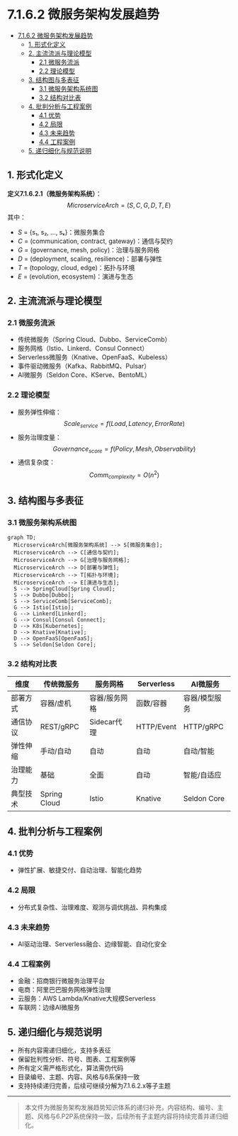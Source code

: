 # 7.1.6.2 微服务架构发展趋势


<!-- TOC START -->

- [7.1.6.2 微服务架构发展趋势](#7162-微服务架构发展趋势)
  - [1. 形式化定义](#1-形式化定义)
  - [2. 主流流派与理论模型](#2-主流流派与理论模型)
    - [2.1 微服务流派](#21-微服务流派)
    - [2.2 理论模型](#22-理论模型)
  - [3. 结构图与多表征](#3-结构图与多表征)
    - [3.1 微服务架构系统图](#31-微服务架构系统图)
    - [3.2 结构对比表](#32-结构对比表)
  - [4. 批判分析与工程案例](#4-批判分析与工程案例)
    - [4.1 优势](#41-优势)
    - [4.2 局限](#42-局限)
    - [4.3 未来趋势](#43-未来趋势)
    - [4.4 工程案例](#44-工程案例)
  - [5. 递归细化与规范说明](#5-递归细化与规范说明)

<!-- TOC END -->

## 1. 形式化定义

**定义7.1.6.2.1（微服务架构系统）**：
$$
MicroserviceArch = (S, C, G, D, T, E)
$$
其中：

- $S$ = {s₁, s₂, ..., sₖ}：微服务集合
- $C$ = (communication, contract, gateway)：通信与契约
- $G$ = (governance, mesh, policy)：治理与服务网格
- $D$ = (deployment, scaling, resilience)：部署与弹性
- $T$ = (topology, cloud, edge)：拓扑与环境
- $E$ = (evolution, ecosystem)：演进与生态

## 2. 主流流派与理论模型

### 2.1 微服务流派

- 传统微服务（Spring Cloud、Dubbo、ServiceComb）
- 服务网格（Istio、Linkerd、Consul Connect）
- Serverless微服务（Knative、OpenFaaS、Kubeless）
- 事件驱动微服务（Kafka、RabbitMQ、Pulsar）
- AI微服务（Seldon Core、KServe、BentoML）

### 2.2 理论模型

- 服务弹性伸缩：
  $$Scale_{service} = f(Load, Latency, ErrorRate)$$
- 服务治理度量：
  $$Governance_{score} = f(Policy, Mesh, Observability)$$
- 通信复杂度：
  $$Comm_{complexity} = O(n^2)$$

## 3. 结构图与多表征

### 3.1 微服务架构系统图

```mermaid
graph TD;
  MicroserviceArch[微服务架构系统] --> S[微服务集合];
  MicroserviceArch --> C[通信与契约];
  MicroserviceArch --> G[治理与服务网格];
  MicroserviceArch --> D[部署与弹性];
  MicroserviceArch --> T[拓扑与环境];
  MicroserviceArch --> E[演进与生态];
  S --> SpringCloud[Spring Cloud];
  S --> Dubbo[Dubbo];
  S --> ServiceComb[ServiceComb];
  G --> Istio[Istio];
  G --> Linkerd[Linkerd];
  G --> Consul[Consul Connect];
  D --> K8s[Kubernetes];
  D --> Knative[Knative];
  D --> OpenFaaS[OpenFaaS];
  S --> Seldon[Seldon Core];
```

### 3.2 结构对比表

| 维度 | 传统微服务 | 服务网格 | Serverless | AI微服务 |
|------|------------|----------|------------|----------|
| 部署方式 | 容器/虚机 | 容器/服务网格 | 函数/容器 | 容器/模型服务 |
| 通信协议 | REST/gRPC | Sidecar代理 | HTTP/Event | HTTP/gRPC |
| 弹性伸缩 | 手动/自动 | 自动 | 自动 | 自动/智能 |
| 治理能力 | 基础 | 全面 | 自动 | 智能/自适应 |
| 典型技术 | Spring Cloud | Istio | Knative | Seldon Core |

## 4. 批判分析与工程案例

### 4.1 优势

- 弹性扩展、敏捷交付、自动治理、智能化趋势

### 4.2 局限

- 分布式复杂性、治理难度、观测与调优挑战、异构集成

### 4.3 未来趋势

- AI驱动治理、Serverless融合、边缘智能、自动化安全

### 4.4 工程案例

- 金融：招商银行微服务治理平台
- 电商：阿里巴巴服务网格弹性治理
- 云服务：AWS Lambda/Knative大规模Serverless
- 车联网：边缘AI微服务

## 5. 递归细化与规范说明

- 所有内容需递归细化，支持多表征
- 保留批判性分析、符号、图表、工程案例等
- 所有定义需严格形式化，算法需伪代码
- 目录编号、主题、内容、风格与6系保持一致
- 支持持续递归完善，后续可继续分解为7.1.6.2.x等子主题

---
> 本文件为微服务架构发展趋势知识体系的递归补充，内容结构、编号、主题、风格与6.P2P系统保持一致，后续所有子主题内容将持续完善并递归细化。
